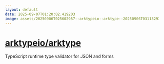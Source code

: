 ```yaml
---
layout: default
date: 2025-09-07T01:20:02.419203
image: assets/20250906T025602957--arktypeio--arktype--20250906T031132939--cropped.png
---
```


# [arktypeio/arktype](https://github.com/arktypeio/arktype)

TypeScript runtime type validator for JSON and forms
